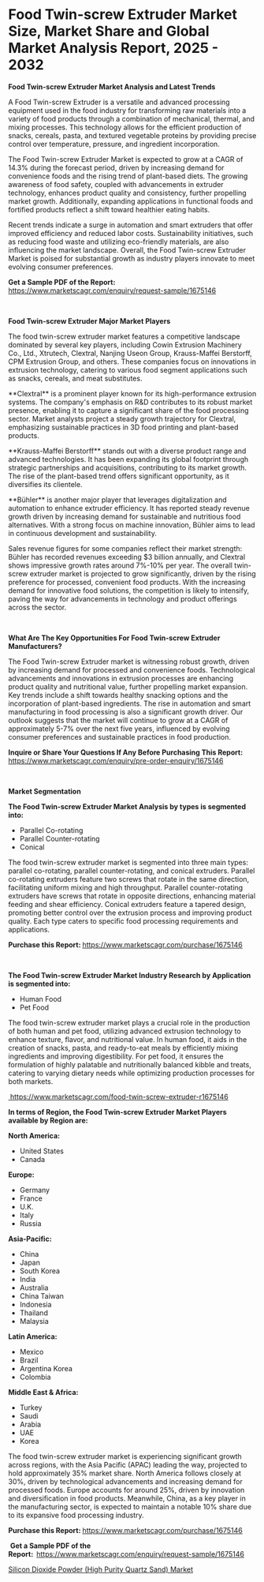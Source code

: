 <p><h1>Food Twin-screw Extruder Market Size, Market Share and Global Market Analysis Report, 2025 - 2032</h1></p><p><strong>Food Twin-screw Extruder Market Analysis and Latest Trends</strong></p>
<p><p>A Food Twin-screw Extruder is a versatile and advanced processing equipment used in the food industry for transforming raw materials into a variety of food products through a combination of mechanical, thermal, and mixing processes. This technology allows for the efficient production of snacks, cereals, pasta, and textured vegetable proteins by providing precise control over temperature, pressure, and ingredient incorporation.</p><p>The Food Twin-screw Extruder Market is expected to grow at a CAGR of 14.3% during the forecast period, driven by increasing demand for convenience foods and the rising trend of plant-based diets. The growing awareness of food safety, coupled with advancements in extruder technology, enhances product quality and consistency, further propelling market growth. Additionally, expanding applications in functional foods and fortified products reflect a shift toward healthier eating habits.</p><p>Recent trends indicate a surge in automation and smart extruders that offer improved efficiency and reduced labor costs. Sustainability initiatives, such as reducing food waste and utilizing eco-friendly materials, are also influencing the market landscape. Overall, the Food Twin-screw Extruder Market is poised for substantial growth as industry players innovate to meet evolving consumer preferences.</p></p>
<p><strong>Get a Sample PDF of the Report:&nbsp;</strong> <a href="https://www.marketscagr.com/enquiry/request-sample/1675146?utm_campaign=2959&utm_medium=2&utm_source=Github&utm_content=ia&utm_term=25032025&utm_id=food-twin-screw-extruder">https://www.marketscagr.com/enquiry/request-sample/1675146</a></p>
<p>&nbsp;</p>
<p><strong>Food Twin-screw Extruder Major Market Players</strong></p>
<p><p>The food twin-screw extruder market features a competitive landscape dominated by several key players, including Cowin Extrusion Machinery Co., Ltd., Xtrutech, Clextral, Nanjing Useon Group, Krauss-Maffei Berstorff, CPM Extrusion Group, and others. These companies focus on innovations in extrusion technology, catering to various food segment applications such as snacks, cereals, and meat substitutes.</p><p>**Clextral** is a prominent player known for its high-performance extrusion systems. The company's emphasis on R&D contributes to its robust market presence, enabling it to capture a significant share of the food processing sector. Market analysts project a steady growth trajectory for Clextral, emphasizing sustainable practices in 3D food printing and plant-based products.</p><p>**Krauss-Maffei Berstorff** stands out with a diverse product range and advanced technologies. It has been expanding its global footprint through strategic partnerships and acquisitions, contributing to its market growth. The rise of the plant-based trend offers significant opportunity, as it diversifies its clientele.</p><p>**Bühler** is another major player that leverages digitalization and automation to enhance extruder efficiency. It has reported steady revenue growth driven by increasing demand for sustainable and nutritious food alternatives. With a strong focus on machine innovation, Bühler aims to lead in continuous development and sustainability.</p><p>Sales revenue figures for some companies reflect their market strength: Bühler has recorded revenues exceeding $3 billion annually, and Clextral shows impressive growth rates around 7%-10% per year. The overall twin-screw extruder market is projected to grow significantly, driven by the rising preference for processed, convenient food products. With the increasing demand for innovative food solutions, the competition is likely to intensify, paving the way for advancements in technology and product offerings across the sector.</p></p>
<p>&nbsp;</p>
<p><strong>What Are The Key Opportunities For Food Twin-screw Extruder Manufacturers?</strong></p>
<p><p>The Food Twin-screw Extruder market is witnessing robust growth, driven by increasing demand for processed and convenience foods. Technological advancements and innovations in extrusion processes are enhancing product quality and nutritional value, further propelling market expansion. Key trends include a shift towards healthy snacking options and the incorporation of plant-based ingredients. The rise in automation and smart manufacturing in food processing is also a significant growth driver. Our outlook suggests that the market will continue to grow at a CAGR of approximately 5-7% over the next five years, influenced by evolving consumer preferences and sustainable practices in food production.</p></p>
<p><strong>Inquire or Share Your Questions If Any Before Purchasing This Report:</strong> <a href="https://www.marketscagr.com/enquiry/pre-order-enquiry/1675146?utm_campaign=2959&utm_medium=2&utm_source=Github&utm_content=ia&utm_term=25032025&utm_id=food-twin-screw-extruder">https://www.marketscagr.com/enquiry/pre-order-enquiry/1675146</a></p>
<p>&nbsp;</p>
<p><strong>Market Segmentation</strong></p>
<p><strong>The Food Twin-screw Extruder Market Analysis by types is segmented into:</strong></p>
<p><ul><li>Parallel Co-rotating</li><li>Parallel Counter-rotating</li><li>Conical</li></ul></p>
<p><p>The food twin-screw extruder market is segmented into three main types: parallel co-rotating, parallel counter-rotating, and conical extruders. Parallel co-rotating extruders feature two screws that rotate in the same direction, facilitating uniform mixing and high throughput. Parallel counter-rotating extruders have screws that rotate in opposite directions, enhancing material feeding and shear efficiency. Conical extruders feature a tapered design, promoting better control over the extrusion process and improving product quality. Each type caters to specific food processing requirements and applications.</p></p>
<p><strong>Purchase this Report:&nbsp;</strong><a href="https://www.marketscagr.com/purchase/1675146?utm_campaign=2959&utm_medium=2&utm_source=Github&utm_content=ia&utm_term=25032025&utm_id=food-twin-screw-extruder">https://www.marketscagr.com/purchase/1675146</a></p>
<p>&nbsp;</p>
<p><strong>The Food Twin-screw Extruder Market Industry Research by Application is segmented into:</strong></p>
<p><ul><li>Human Food</li><li>Pet Food</li></ul></p>
<p><p>The food twin-screw extruder market plays a crucial role in the production of both human and pet food, utilizing advanced extrusion technology to enhance texture, flavor, and nutritional value. In human food, it aids in the creation of snacks, pasta, and ready-to-eat meals by efficiently mixing ingredients and improving digestibility. For pet food, it ensures the formulation of highly palatable and nutritionally balanced kibble and treats, catering to varying dietary needs while optimizing production processes for both markets.</p></p>
<p><a href="https://www.marketscagr.com/food-twin-screw-extruder-r1675146?utm_campaign=2959&utm_medium=2&utm_source=Github&utm_content=ia&utm_term=25032025&utm_id=food-twin-screw-extruder">&nbsp;https://www.marketscagr.com/food-twin-screw-extruder-r1675146</a></p>
<p><strong>In terms of Region, the Food Twin-screw Extruder Market Players available by Region are:</strong></p>
<p>
    <p> <strong> North America: </strong>
        <ul>
            <li>United States</li>
            <li>Canada</li>
        </ul>
        </p> 
    <p> <strong> Europe: </strong>
        <ul>
            <li>Germany</li>
            <li>France</li>
            <li>U.K.</li>
            <li>Italy</li>
            <li>Russia</li>
        </ul>
        </p> 
    <p> <strong> Asia-Pacific: </strong>
        <ul>
            <li>China</li>
            <li>Japan</li>
            <li>South Korea</li>
            <li>India</li>
            <li>Australia</li>
            <li>China Taiwan</li>
            <li>Indonesia</li>
            <li>Thailand</li>
            <li>Malaysia</li>
        </ul>
        </p> 
    <p> <strong> Latin America: </strong>
        <ul>
            <li>Mexico</li>
            <li>Brazil</li>
            <li>Argentina Korea</li>
            <li>Colombia</li>
        </ul>
        </p> 
    <p> <strong> Middle East & Africa: </strong>
        <ul>
            <li>Turkey</li>
            <li>Saudi</li>
            <li>Arabia</li>
            <li>UAE</li>
            <li>Korea</li>
        </ul>
    </p>
    </p>
<p><p>The food twin-screw extruder market is experiencing significant growth across regions, with the Asia Pacific (APAC) leading the way, projected to hold approximately 35% market share. North America follows closely at 30%, driven by technological advancements and increasing demand for processed foods. Europe accounts for around 25%, driven by innovation and diversification in food products. Meanwhile, China, as a key player in the manufacturing sector, is expected to maintain a notable 10% share due to its expansive food processing industry.</p></p>
<p><strong>Purchase this Report: </strong><a href="https://www.marketscagr.com/purchase/1675146?utm_campaign=2959&utm_medium=2&utm_source=Github&utm_content=ia&utm_term=25032025&utm_id=food-twin-screw-extruder">https://www.marketscagr.com/purchase/1675146</a></p>
<p>&nbsp;<strong>Get a Sample PDF of the Report:&nbsp;&nbsp;</strong><a href="https://www.marketscagr.com/enquiry/request-sample/1675146?utm_campaign=2959&utm_medium=2&utm_source=Github&utm_content=ia&utm_term=25032025&utm_id=food-twin-screw-extruder">https://www.marketscagr.com/enquiry/request-sample/1675146</a></p>
<p><strong></strong></p>
<p><p><a href="https://github.com/qetelosooya/Market-Research-Report-List-1/blob/main/silicon-dioxide-powder-high-purity-quartz-sand-market.md?utm_campaign=2959&utm_medium=2&utm_source=Github&utm_content=ia&utm_term=25032025&utm_id=food-twin-screw-extruder">Silicon Dioxide Powder (High Purity Quartz Sand) Market</a></p></p>